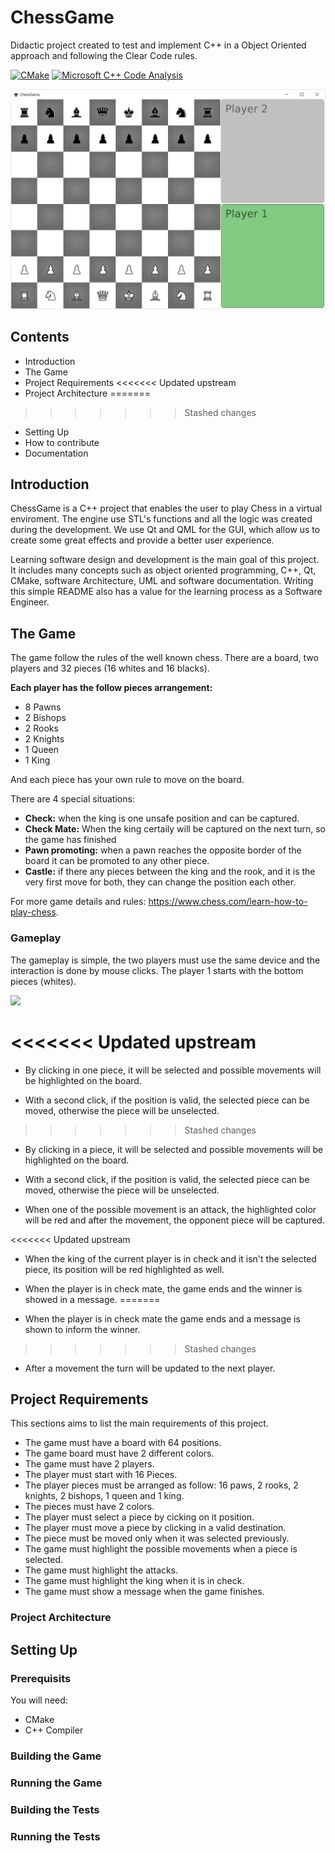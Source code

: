# ChessGame
Didactic project created to test and implement C++ in a Object Oriented approach and following the Clear Code rules.

[![CMake](https://github.com/sedoski20/chessGame/actions/workflows/build.yml/badge.svg)](https://github.com/sedoski20/chessGame/actions/workflows/build.yml) [![Microsoft C++ Code Analysis](https://github.com/sedoski20/chessGame/actions/workflows/msvc.yml/badge.svg)](https://github.com/sedoski20/chessGame/actions/workflows/msvc.yml)

![](/doc/main.PNG)

## Contents

* Introduction
* The Game
* Project Requirements
<<<<<<< Updated upstream
* Project Architecture
=======
>>>>>>> Stashed changes
* Setting Up
* How to contribute
* Documentation

## Introduction

ChessGame is a C++ project that enables the user to play Chess in a virtual enviroment.
The engine use STL's functions and all the logic was created during the development. 
We use Qt and QML for the GUI, which allow us to create some great effects and provide a better user experience.

Learning software design and development is the main goal of this project. It includes many concepts such as object oriented programming, C++, Qt, CMake, software Architecture, UML and software documentation. Writing this simple README also has a value for the learning process as a Software Engineer.

## The Game

The game follow the rules of the well known chess. There are a board, two players and 32 pieces (16 whites and 16 blacks).

**Each player has the follow pieces arrangement:**

* 8 Pawns
* 2 Bishops
* 2 Rooks
* 2 Knights
* 1 Queen 
* 1 King

And each piece has your own rule to move on the board.

There are 4 special situations:

* **Check:** when the king is one unsafe position and can be captured.
* **Check Mate:** When the king certaily will be captured on the next turn, so the game has finished
* **Pawn promoting:** when a pawn reaches the opposite border of the board it can be promoted to any other piece.
* **Castle:** if there any pieces between the king and the rook, and it is the very first move for both, they can change the position each other. 

For more game details and rules: https://www.chess.com/learn-how-to-play-chess.

### Gameplay

The gameplay is simple, the two players must use the same device and the interaction is done by mouse clicks. The player 1 starts with the bottom pieces (whites). 

![](https://i.giphy.com/media/71wW6cZUvQyMdet34g/giphy.gif)

<<<<<<< Updated upstream
=======

* By clicking in one piece, it will be selected and possible movements will be highlighted on the board. 
  
* With a second click, if the position is valid, the selected piece can be moved,  otherwise the piece will be unselected. 
>>>>>>> Stashed changes

* By clicking in a piece, it will be selected and possible movements will be highlighted on the board. 
  
* With a second click, if the position is valid, the selected piece can be moved,  otherwise the piece will be unselected. 

* When one of the possible movement is an attack, the highlighted color will be red and after the movement, the opponent piece will be captured.

<<<<<<< Updated upstream
* When the king of the current player is in check and it isn't the selected piece, its position will be red highlighted as well.

* When the player is in check mate, the game ends and the winner is showed in a message.
=======
* When the player is in check mate the game ends and a message is shown to inform the winner.
>>>>>>> Stashed changes
  
* After a movement the turn will be updated to the next player.

## Project Requirements

This sections aims to list the main requirements of this project.

* The game must have a board with 64 positions.
* The game board must have 2 different colors.
* The game must have 2 players.
* The player must start with 16 Pieces.
* The player pieces must be arranged as follow: 16 paws, 2 rooks, 2 knights, 2 bishops, 1 queen and 1  king.
* The pieces must have 2 colors.
* The player must select a piece by cicking on it position.
* The player must move a piece by clicking in a valid destination.
* The piece must be moved only when it was selected previously.
* The game must highlight the possible movements when a piece is selected.
* The game must highlight the attacks.
* The game must highlight the king when it is in check.
* The game must show a message when the game finishes.

### Project Architecture

## Setting Up

### Prerequisits

You will need:

* CMake 
* C++ Compiler

### Building the Game
### Running the Game
### Building the Tests 
### Running the Tests








